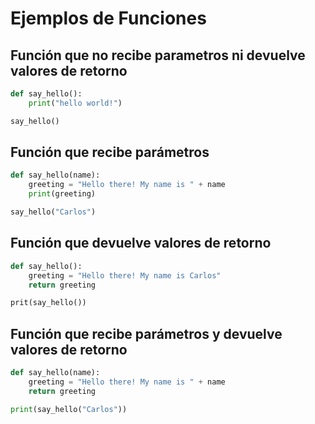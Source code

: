 # Ejemplos de Funciones

## Función que no recibe parametros ni devuelve valores de retorno

```python
def say_hello():
    print("hello world!")

say_hello()
```

## Función que recibe parámetros

```python
def say_hello(name):
    greeting = "Hello there! My name is " + name
    print(greeting)

say_hello("Carlos")
```

## Función que devuelve valores de retorno

```python
def say_hello():
    greeting = "Hello there! My name is Carlos"
    return greeting

prit(say_hello())
```

## Función que recibe parámetros y devuelve valores de retorno

```python
def say_hello(name):
    greeting = "Hello there! My name is " + name
    return greeting

print(say_hello("Carlos"))
```
